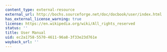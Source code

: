 ```yaml
---
content_type: external-resource
external_url: http://bochs.sourceforge.net/doc/docbook/user/index.html
has_external_license_warning: true
license: https://en.wikipedia.org/wiki/All_rights_reserved
status: ''
title: User Manual
uid: ec2a1758-5570-4611-96a8-3f33e23d761e
wayback_url: ''
---
```

